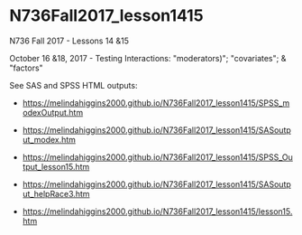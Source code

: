 # N736Fall2017_lesson1415

N736 Fall 2017 - Lessons 14 &15 

October 16 &18, 2017 - Testing Interactions: "moderators)"; "covariates"; & "factors"

See SAS and SPSS HTML outputs:

* https://melindahiggins2000.github.io/N736Fall2017_lesson1415/SPSS_modexOutput.htm

* https://melindahiggins2000.github.io/N736Fall2017_lesson1415/SASoutput_modex.htm

* https://melindahiggins2000.github.io/N736Fall2017_lesson1415/SPSS_Output_lesson15.htm

* https://melindahiggins2000.github.io/N736Fall2017_lesson1415/SASoutput_helpRace3.htm

* https://melindahiggins2000.github.io/N736Fall2017_lesson1415/lesson15.htm